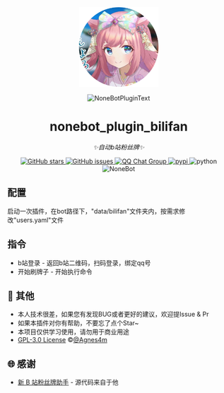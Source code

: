 <div align="center">
  <img src="https://raw.githubusercontent.com/Agnes4m/nonebot_plugin_l4d2_server/main/image/logo.png" width="180" height="180"  alt="AgnesDigitalLogo">
  <br>
  <p><img src="https://s2.loli.net/2022/06/16/xsVUGRrkbn1ljTD.png" width="240" alt="NoneBotPluginText"></p>
</div>

<div align="center">

# nonebot_plugin_bilifan
_✨自动b站粉丝牌✨_

<a href="https://github.com/Agnes4m/nonebot_plugin_bilifan/stargazers">
        <img alt="GitHub stars" src="https://img.shields.io/github/stars/Agnes4m/nonebot_plugin_bilifan" alt="stars">
</a>
<a href="https://github.com/Agnes4m/nonebot_plugin_bilifan/issues">
        <img alt="GitHub issues" src="https://img.shields.io/github/issues/Agnes4m/nonebot_plugin_bilifan" alt="issues">
</a>
<a href="https://jq.qq.com/?_wv=1027&k=HdjoCcAe">
        <img src="https://img.shields.io/badge/QQ%E7%BE%A4-399365126-orange?style=flat-square" alt="QQ Chat Group">
</a>
<a href="https://pypi.python.org/pypi/nonebot_plugin_bilifan">
        <img src="https://img.shields.io/pypi/v/nonebot_plugin_bilifan.svg" alt="pypi">
</a>
    <img src="https://img.shields.io/badge/python-3.9+-blue.svg" alt="python">
    <img src="https://img.shields.io/badge/nonebot-2.0.0rc4-red.svg" alt="NoneBot">
</div>


## 配置

启动一次插件，在bot路径下，"data/bilifan"文件夹内，按需求修改"users.yaml"文件

## 指令

 - b站登录 - 返回b站二维码，扫码登录，绑定qq号
 - 开始刷牌子 - 开始执行命令

</details>

## 🙈 其他

+ 本人技术很差，如果您有发现BUG或者更好的建议，欢迎提Issue & Pr
+ 如果本插件对你有帮助，不要忘了点个Star~
+ 本项目仅供学习使用，请勿用于商业用途
+ [GPL-3.0 License](https://github.com/Agnes4m/nonebot_plugin_bilifan/blob/main/LICENSE) ©[@Agnes4m](https://github.com/Agnes4m)
        

## 🌐 感谢

- [新 B 站粉丝牌助手](https://github.com/XiaoMiku01/fansMedalHelper) - 源代码来自于他

